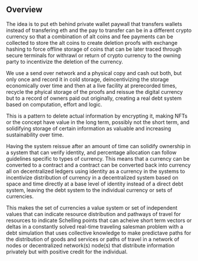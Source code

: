 ## Overview

The idea is to put eth behind private wallet paywall that transfers wallets instead of transfering eth and the pay to transfer can be in a different crypto currency so that a combination of alt coins and fee payments can be collected to store the alt coins to create deletion proofs with exchange hashing to force offline storage of coins that can be later traced through secure terminals for withrawl or return of crypto currency to the owning party to incentivize the deletion of the currency. 

We use a send over network and a physical copy and cash out both, but only once and record it in cold storage, deincentivizing the storage economically over time and then at a live facility at prerecorded times, recycle the phyical storage of the proofs and reissue the digital currency but to a record of owners paid out originally, creating a real debt system based on computation, effort and logic.

This is a pattern to delete actual information by encrypting it, making NFTs or the concept have value in the long term, possibly not the short term, and solidifying storage of certain information as valuable and increasing sustainability over time.

Having the system reissue after an amount of time can solidify ownership in a system that can verify identity, and percentage allocation can follow guidelines specific to types of currency. This means that a currency can be converted to a contract and a contract can be converted back into currency all on decentralized ledgers using identity as a currency in the systems to incentivize distribution of currency in a decentralized system based on space and time directly at a base level of identity instead of a direct debt system, leaving the debt system to the individual currency or sets of currencies.

This makes the set of currencies a value system or set of independent values that can indicate resource distribution and pathways of travel for resources to indicate Schelling points that can acheive short term vectors or deltas in a constantly solved real-time traveling salesman problem with a debt simulation that uses collective knowledge to make predictave paths for the distribution of goods and services or paths of travel in a network of nodes or decentralized network(s) node(s) that distribute information privately but with positive credit for the individual.
